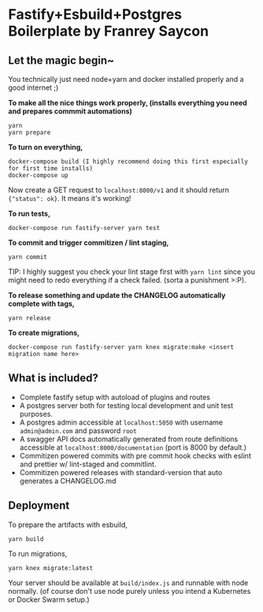 # Fastify+Esbuild+Postgres Boilerplate by Franrey Saycon

## Let the magic begin~
You technically just need node+yarn and docker installed properly and a good internet ;)

**To make all the nice things work properly, (installs everything you need and prepares commmit automations)**
```
yarn
yarn prepare
```

**To turn on everything,**
```
docker-compose build (I highly recommend doing this first especially for first time installs)
docker-compose up
```

Now create a GET request to `localhost:8000/v1` and it should return `{"status": ok}`. It means it's working!

**To run tests,**
```
docker-compose run fastify-server yarn test
```

**To commit and trigger commitizen / lint staging,**
```
yarn commit
```
TIP: I highly suggest you check your lint stage first with `yarn lint` since you might need to redo everything if a check failed. (sorta a punishment >:P).

**To release something and update the CHANGELOG automatically complete with tags,**
```
yarn release
```

**To create migrations,**
```
docker-compose run fastify-server yarn knex migrate:make <insert migration name here>
```

## What is included?
- Complete fastify setup with autoload of plugins and routes
- A postgres server both for testing local development and unit test purposes.
- A postgres admin accessible at `localhost:5050` with username `admin@admin.com` and password  `root`
- A swagger API docs automatically generated from route definitions accessible at `localhost:8000/documentation` (port is 8000 by default.)
- Commitizen powered commits with pre commit hook checks with eslint and prettier w/ lint-staged and commitlint.
- Commitizen powered releases with standard-version that auto generates a CHANGELOG.md


## Deployment
To prepare the artifacts with esbuild,
```
yarn build
```

To run migrations,
```
yarn knex migrate:latest
```

Your server should be available at `build/index.js` and runnable with node normally. (of course don't use node purely unless you intend a Kubernetes or Docker Swarm setup.)
